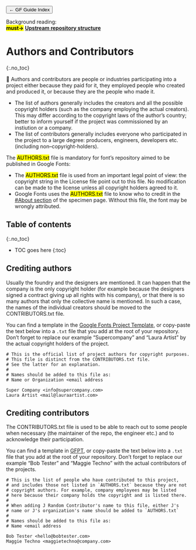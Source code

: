<link href="style.css" rel="stylesheet">

<a href="./index"><button class="button button-i">&larr; GF Guide Index</button></a>

<div class="context-reading">
    Background reading:<br>
    <mark class="green"><b>must&rarr;</b></mark> <a href="./upstream" style="font-weight:bold">Upstream repository structure</a>
</div>

# Authors and Contributors
{:.no_toc}

<div class="callout">

🦤 Authors and contributors are people or industries participating into a project either because they paid for it, they employed people who created and produced it, or because they are the people who made it.

<ul>
    <li> The list of authors generally includes the creators and all the possible copyright holders (such as the company employing the actual creators). This may differ according to the copyright laws of the author’s country; better to inform yourself if the project was commissioned by an instiution or a company.</li>
    <li> The list of contributors generally includes everyone who participated in the project to a large degree: producers, engineers, developers etc. (including non–copyright-holders). </li>
</ul>

The <mark class="grey">AUTHORS.txt</mark> file is mandatory for font’s repository aimed to be published in Google Fonts:

<ul>
    <li> The <mark class="grey">AUTHORS.txt</mark> file is used from an important legal point of view: the copyright string in the License file point out to this file. No modification can be made to the license unless all copyright holders agreed to it.</li>
    <li> Google Fonts uses the <mark class="grey">AUTHORS.txt</mark> file to know who to credit in the <a href="https://fonts.google.com/specimen/Brygada+1918#about">#About section</a> of the specimen page. Without this file, the font may be wrongly attributed.</li>
</ul>

</div>

## Table of contents
{:.no_toc}
* TOC goes here
{:toc}

## Crediting authors

Usually the foundry and the designers are mentioned. It can happen that the company is the only copyright holder (for example because the designers signed a contract giving up all rights with his company), or that there is so many authors that only the collective name is mentioned. In such a case, the names of the individual creators should be moved to the CONTRIBUTORS.txt file.

You can find a template in the [Google Fonts Project Template](https://github.com/googlefonts/googlefonts-project-template), or copy-paste the text below into a `.txt` file that you add at the root of your repository. Don’t forget to replace our example “Supercompany” and “Laura Artist” by the actual copyright holders of the project.

``` code
# This is the official list of project authors for copyright purposes.
# This file is distinct from the CONTRIBUTORS.txt file.
# See the latter for an explanation.
#
# Names should be added to this file as:
# Name or Organization <email address

Super Company <info@supercompany.com>
Laura Artist <mail@lauraartist.com>
```

## Crediting contributors

The CONTRIBUTORS.txt file is used to be able to reach out to some people when necessary (the maintainer of the repo, the engineer etc.) and to acknowledge their participation.

You can find a template in [GFPT](https://github.com/googlefonts/googlefonts-project-template/blob/main/CONTRIBUTORS.txt), or copy-paste the text below into a `.txt` file that you add at the root of your repository. Don’t forget to replace our example “Bob Tester” and “Maggie Techno” with the actual contributors of the projects.

``` code
# This is the list of people who have contributed to this project,
# and includes those not listed in `AUTHORS.txt` because they are not
# copyright authors. For example, company employees may be listed
# here because their company holds the copyright and is listed there.
#
# When adding J Random Contributor's name to this file, either J's
# name or J's organization's name should be added to `AUTHORS.txt`
#
# Names should be added to this file as:
# Name <email address

Bob Tester <hello@bobtester.com>
Maggie Techno <maggietechno@company.com>
```
